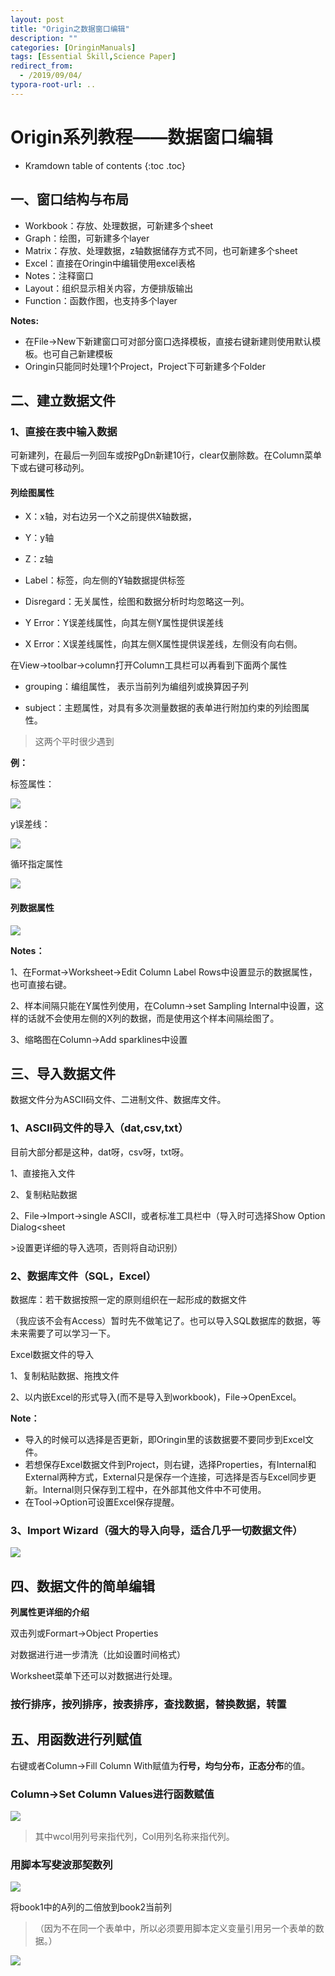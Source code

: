 ```yaml
---
layout: post
title: "Origin之数据窗口编辑"
description: ""
categories: [OringinManuals]
tags: [Essential Skill,Science Paper]
redirect_from:
  - /2019/09/04/
typora-root-url: ..
---
```


# Origin系列教程——数据窗口编辑

* Kramdown table of contents
{:toc .toc}
## 一、窗口结构与布局

- Workbook：存放、处理数据，可新建多个sheet
- Graph：绘图，可新建多个layer
- Matrix：存放、处理数据，z轴数据储存方式不同，也可新建多个sheet
- Excel：直接在Oringin中编辑使用excel表格
- Notes：注释窗口
- Layout：组织显示相关内容，方便排版输出
- Function：函数作图，也支持多个layer

**Notes:**

- 在File->New下新建窗口可对部分窗口选择模板，直接右键新建则使用默认模板。也可自己新建模板
- Oringin只能同时处理1个Project，Project下可新建多个Folder

## 二、建立数据文件

### 1、直接在表中输入数据

可新建列，在最后一列回车或按PgDn新建10行，clear仅删除数。在Column菜单下或右键可移动列。

#### 列绘图属性

- X：x轴，对右边另一个X之前提供X轴数据，

- Y：y轴

- Z：z轴

- Label：标签，向左侧的Y轴数据提供标签

- Disregard：无关属性，绘图和数据分析时均忽略这一列。

- Y Error：Y误差线属性，向其左侧Y属性提供误差线

- X Error：X误差线属性，向其左侧X属性提供误差线，左侧没有向右侧。

在View->toolbar->column打开Column工具栏可以再看到下面两个属性

- grouping：编组属性， 表示当前列为编组列或换算因子列

- subject：主题属性，对具有多次测量数据的表单进行附加约束的列绘图属性。

> 这两个平时很少遇到

**例：**

标签属性：

![](/images/posts/2019-09-04/eglabel.png)

y误差线：

![](/images/posts/2019-09-04/egerror.png)

循环指定属性

![](/images/posts/2019-09-04/recycle.png)

#### 列数据属性

![](/images/posts/2019-09-04/data.png)

**Notes：**

1、在Format->Worksheet->Edit Column Label Rows中设置显示的数据属性，也可直接右键。

2、样本间隔只能在Y属性列使用，在Column->set Sampling Internal中设置，这样的话就不会使用左侧的X列的数据，而是使用这个样本间隔绘图了。

3、缩略图在Column->Add sparklines中设置

##  三、导入数据文件

数据文件分为ASCII码文件、二进制文件、数据库文件。

### 1、ASCII码文件的导入（dat,csv,txt）

目前大部分都是这种，dat呀，csv呀，txt呀。

1、直接拖入文件

2、复制粘贴数据

2、File->Import->single ASCII，或者标准工具栏中（导入时可选择Show Option Dialog<sheet

\>设置更详细的导入选项，否则将自动识别）

### 2、数据库文件（SQL，Excel）

数据库：若干数据按照一定的原则组织在一起形成的数据文件

（我应该不会有Access）暂时先不做笔记了。也可以导入SQL数据库的数据，等未来需要了可以学习一下。

Excel数据文件的导入

1、复制粘贴数据、拖拽文件

2、以内嵌Excel的形式导入(而不是导入到workbook)，File->OpenExcel。

**Note：**

- 导入的时候可以选择是否更新，即Oringin里的该数据要不要同步到Excel文件。
- 若想保存Excel数据文件到Project，则右键，选择Properties，有Internal和External两种方式，External只是保存一个连接，可选择是否与Excel同步更新。Internal则只保存到工程中，在外部其他文件中不可使用。
- 在Tool->Option可设置Excel保存提醒。

### 3、Import Wizard（强大的导入向导，适合几乎一切数据文件）

![](/images/posts/2019-09-04/import.png)

## 四、数据文件的简单编辑

**列属性更详细的介绍**

双击列或Formart->Object Properties

对数据进行进一步清洗（比如设置时间格式）

Worksheet菜单下还可以对数据进行处理。

### 按行排序，按列排序，按表排序，查找数据，替换数据，转置

## 五、用函数进行列赋值

右键或者Column->Fill Column With赋值为**行号，均匀分布，正态分布**的值。

### Column->Set Column Values进行函数赋值

![](/images/posts/2019-09-04/setvalues.png)

> 其中wcol用列号来指代列，Col用列名称来指代列。

### 用脚本写斐波那契数列

![](/images/posts/2019-09-04/scriptvvalues.png)

将book1中的A列的二倍放到book2当前列

> （因为不在同一个表单中，所以必须要用脚本定义变量引用另一个表单的数据。）

![](/images/posts/2019-09-04/dbookvalues.png)

